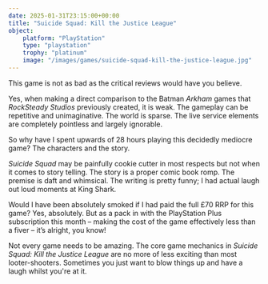 ```yaml
---
date: 2025-01-31T23:15:00+00:00
title: "Suicide Squad: Kill the Justice League"
object:
    platform: "PlayStation"
    type: "playstation"
    trophy: "platinum"
    image: "/images/games/suicide-squad-kill-the-justice-league.jpg"
---
```


This game is not as bad as the critical reviews would have you believe. 

Yes, when making a direct comparison to the Batman *Arkham* games that *RockSteady Studios* previously created, it is weak. The gameplay can be repetitive and unimaginative. The world is sparse. The live service elements are completely pointless and largely ignorable. 

So why have I spent upwards of 28 hours playing this decidedly mediocre game? The characters and the story.

*Suicide Squad* may be painfully cookie cutter in most respects but not when it comes to story telling. The story is a proper comic book romp. The premise is daft and whimsical. The writing is pretty funny; I had actual laugh out loud moments at King Shark.

Would I have been absolutely smoked if I had paid the full £70 RRP for this game? Yes, absolutely. But as a pack in with the PlayStation Plus subscription this month – making the cost of the game effectively less than a fiver – it’s alright, you know!

Not every game needs to be amazing. The core game mechanics in *Suicide Squad: Kill the Justice League* are no more of less exciting than most looter-shooters. Sometimes you just want to blow things up and have a laugh whilst you're at it.
